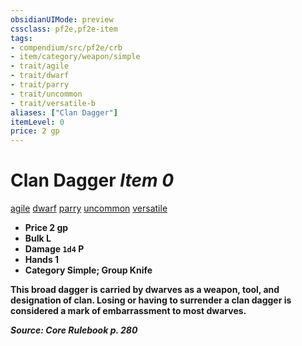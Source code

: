 ```yaml
---
obsidianUIMode: preview
cssclass: pf2e,pf2e-item
tags:
- compendium/src/pf2e/crb
- item/category/weapon/simple
- trait/agile
- trait/dwarf
- trait/parry
- trait/uncommon
- trait/versatile-b
aliases: ["Clan Dagger"]
itemLevel: 0
price: 2 gp
---
```

# Clan Dagger *Item 0*  
[agile](../../../rules/traits/agile.md)  [dwarf](../../../rules/traits/dwarf.md)  [parry](../../../rules/traits/parry.md)  [uncommon](../../../rules/traits/uncommon.md)  [versatile <b>](../../../rules/traits/versatile.md)  

- **Price** 2 gp
- **Bulk** L
- **Damage** `1d4` P
- **Hands** 1
- **Category** Simple; **Group** Knife 

This broad dagger is carried by dwarves as a weapon, tool, and designation of clan. Losing or having to surrender a clan dagger is considered a mark of embarrassment to most dwarves.

*Source: Core Rulebook p. 280*